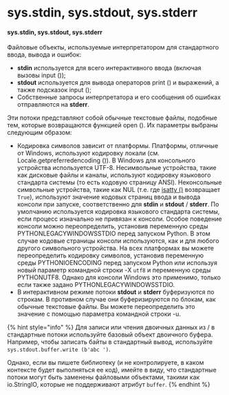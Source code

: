 # sys.stdin, sys.stdout, sys.stderr

#### sys.stdin, sys.stdout, sys.stderr

Файловые объекты, используемые интерпретатором для стандартного ввода, вывода и ошибок:

* **stdin** используется для всего интерактивного ввода \(включая вызовы input \(\)\);
* **stdout** используется для вывода операторов print \(\) и выражений, а также подсказок input \(\);
* Собственные запросы интерпретатора и его сообщения об ошибках отправляются на **stderr**.

Эти потоки представляют собой обычные текстовые файлы, подобные тем, которые возвращаются функцией open \(\). Их параметры выбраны следующим образом:

* Кодировка символов зависит от платформы. Платформы, отличные от Windows, используют кодировку локали \(см. Locale.getpreferredencoding \(\)\). В Windows для консольного устройства используется UTF-8. Несимвольные устройства, такие как дисковые файлы и каналы, используют кодировку языкового стандарта системы \(то есть кодовую страницу ANSI\). Неконсольные символьные устройства, такие как NUL \(т.е. где [isatty \(\)](https://treasuremaster.gitbook.io/python-docs/obshie-sluzhby-operacionnoi-sistemy/os/os.isatty) возвращает `True`\), используют значение кодовых страниц ввода и вывода консоли при запуске, соответственно для **stdin** и **stdout** / **stderr**. По умолчанию используется кодировка языкового стандарта системы, если процесс изначально не привязан к консоли. Особое поведение консоли можно переопределить, установив переменную среды PYTHONLEGACYWINDOWSSTDIO перед запуском Python. В этом случае кодовые страницы консоли используются, как и для любого другого символьного устройства. На всех платформах вы можете переопределить кодировку символов, установив переменную среды PYTHONIOENCODING перед запуском Python или используя новый параметр командной строки -X `utf8` и переменную среды PYTHONUTF8. Однако для консоли Windows это применимо, только если также задано PYTHONLEGACYWINDOWSSTDIO.
* В интерактивном режиме потоки **stdout** и **stderr** буферизуются по строкам. В противном случае они буферизируются по блокам, как обычные текстовые файлы. Вы можете переопределить это значение с помощью параметра командной строки -u.

{% hint style="info" %}
Для записи или чтения двоичных данных из / в стандартные потоки используйте базовый объект двоичного буфера. Например, чтобы записать байты в стандартный вывод, используйте `sys.stdout.buffer.write (b'abc ')`.

Однако, если вы пишете библиотеку \(и не контролируете, в каком контексте будет выполняться ее код\), имейте в виду, что стандартные потоки могут быть заменены файловыми объектами, такими как io.StringIO, которые не поддерживают атрибут `buffer`.
{% endhint %}



